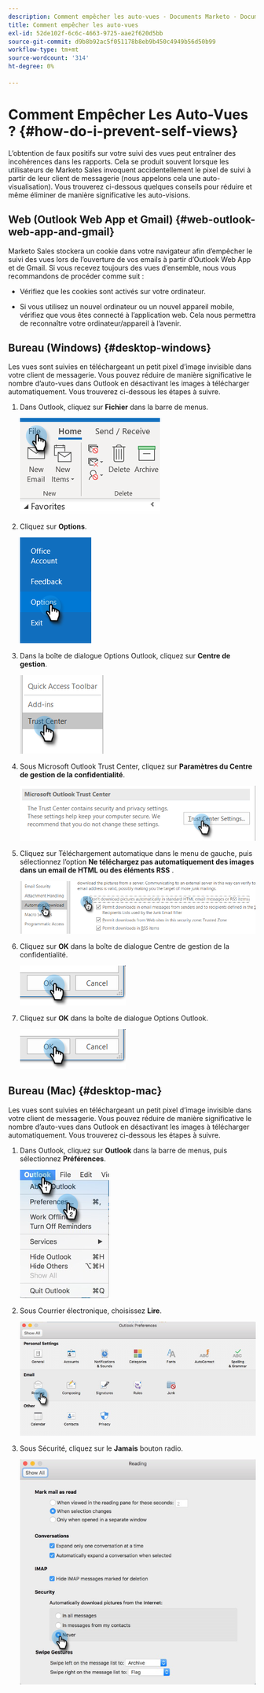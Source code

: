 ```yaml
---
description: Comment empêcher les auto-vues - Documents Marketo - Documentation du produit
title: Comment empêcher les auto-vues
exl-id: 52de102f-6c6c-4663-9725-aae2f620d5bb
source-git-commit: d9b8b92ac5f051178b8eb9b450c4949b56d50b99
workflow-type: tm+mt
source-wordcount: '314'
ht-degree: 0%

---
```


# Comment Empêcher Les Auto-Vues ? {#how-do-i-prevent-self-views}

L’obtention de faux positifs sur votre suivi des vues peut entraîner des incohérences dans les rapports. Cela se produit souvent lorsque les utilisateurs de Marketo Sales invoquent accidentellement le pixel de suivi à partir de leur client de messagerie (nous appelons cela une auto-visualisation). Vous trouverez ci-dessous quelques conseils pour réduire et même éliminer de manière significative les auto-visions.

## Web (Outlook Web App et Gmail) {#web-outlook-web-app-and-gmail}

Marketo Sales stockera un cookie dans votre navigateur afin d’empêcher le suivi des vues lors de l’ouverture de vos emails à partir d’Outlook Web App et de Gmail. Si vous recevez toujours des vues d’ensemble, nous vous recommandons de procéder comme suit :

* Vérifiez que les cookies sont activés sur votre ordinateur.

* Si vous utilisez un nouvel ordinateur ou un nouvel appareil mobile, vérifiez que vous êtes connecté à l’application web. Cela nous permettra de reconnaître votre ordinateur/appareil à l’avenir.

## Bureau (Windows) {#desktop-windows}

Les vues sont suivies en téléchargeant un petit pixel d’image invisible dans votre client de messagerie. Vous pouvez réduire de manière significative le nombre d’auto-vues dans Outlook en désactivant les images à télécharger automatiquement. Vous trouverez ci-dessous les étapes à suivre.

1. Dans Outlook, cliquez sur **Fichier** dans la barre de menus.

   ![](assets/how-do-i-prevent-self-views-1.png)

1. Cliquez sur **Options**.

   ![](assets/how-do-i-prevent-self-views-2.png)

1. Dans la boîte de dialogue Options Outlook, cliquez sur **Centre de gestion**.

   ![](assets/how-do-i-prevent-self-views-3.png)

1. Sous Microsoft Outlook Trust Center, cliquez sur **Paramètres du Centre de gestion de la confidentialité**.

   ![](assets/how-do-i-prevent-self-views-4.png)

1. Cliquez sur Téléchargement automatique dans le menu de gauche, puis sélectionnez l’option **Ne téléchargez pas automatiquement des images dans un email de HTML ou des éléments RSS** .

   ![](assets/how-do-i-prevent-self-views-5.png)

1. Cliquez sur **OK** dans la boîte de dialogue Centre de gestion de la confidentialité.

   ![](assets/how-do-i-prevent-self-views-6.png)

1. Cliquez sur **OK** dans la boîte de dialogue Options Outlook.

   ![](assets/how-do-i-prevent-self-views-7.png)

## Bureau (Mac) {#desktop-mac}

Les vues sont suivies en téléchargeant un petit pixel d’image invisible dans votre client de messagerie. Vous pouvez réduire de manière significative le nombre d’auto-vues dans Outlook en désactivant les images à télécharger automatiquement. Vous trouverez ci-dessous les étapes à suivre.

1. Dans Outlook, cliquez sur **Outlook** dans la barre de menus, puis sélectionnez **Préférences**.

   ![](assets/how-do-i-prevent-self-views-8.png)

1. Sous Courrier électronique, choisissez **Lire**.

   ![](assets/how-do-i-prevent-self-views-9.png)

1. Sous Sécurité, cliquez sur le **Jamais** bouton radio.

   ![](assets/how-do-i-prevent-self-views-10.png)
